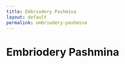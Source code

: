 ```yaml
---
title: Embriodery Pashmina
layout: default
permalink: embriodery-pashmina
---
```


# Embriodery Pashmina
